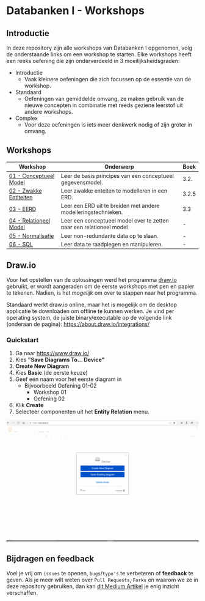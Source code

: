 # Databanken I - Workshops

## Introductie

In deze repository zijn alle workshops van Databanken I opgenomen, volg de onderstaande links om een workshop te starten. Elke workshops heeft een reeks oefening die zijn onderverdeeld in 3 moeilijksheidsgraden:
 - Introductie
    - Vaak kleinere oefeningen die zich focussen op de essentie van de workshop.
 - Standaard
    - Oefeningen van gemiddelde omvang, ze maken gebruik van de nieuwe concepten in combinatie met reeds geziene leerstof uit andere workshops.
 - Complex
    - Voor deze oefeningen is iets meer denkwerk nodig of zijn groter in omvang.

## Workshops

| Workshop | Onderwerp | Boek |
| ----- | ---- | ---- |
| [01 - Conceptueel Model](../workshops/01-conceptueel_model/exercises.md) | Leer de basis principes van een conceptueel gegevensmodel. | 3.2. |
| [02 - Zwakke Entiteiten](../workshops/02-zwakke_entiteiten/exercises.md) | Leer zwakke enteiten te modelleren in een ERD. | 3.2.5  |
| [03 - EERD](../workshops/03-EERD/exercises.md) | Leer een ERD uit te breiden met andere modelleringstechnieken. | 3.3 |
| [04 - Relationeel Model](../workshops/04-relationeel_model/exercises.md) | Leer een conceptueel model over te zetten naar een relationeel model | - |
| [05 - Normalisatie](../workshops/05-normalisatie/exercises.md) | Leer non-redundante data op te slaan. | - |
| [06 - SQL](../workshops/06-SQL/exercises.md) | Leer data te raadplegen en manipuleren. | - |

## Draw.io
Voor het opstellen van de oplossingen werd het programma [draw.io](https://draw.io) gebruikt, er wordt aangeraden om de eerste workshops met pen en papier te tekenen. Nadien, is het *mogelijk* om over te stappen naar het programma.

Standaard werkt draw.io online, maar het is mogelijk om de desktop applicatie te downloaden om offline te kunnen werken. Je vind per operating system, de juiste binary/executable op de volgende link (onderaan de pagina): https://about.draw.io/integrations/ 

### Quickstart
1. Ga naar https://www.draw.io/
2. Kies **"Save Diagrams To... Device"**
3. **Create New Diagram**
4. Kies **Basic** (de eerste keuze)
5. Geef een naam voor het eerste diagram in
    - Bijvoorbeeld Oefening 01-02 
        - Workshop 01
        - Oefening 02
6. Klik **Create**
7. Selecteer componenten uit het  **Entity Relation** menu.

![Introduction to Draw.io](./images/draw-io-intro.gif)

## Bijdragen en feedback
Voel je vrij om `issues` te openen, `bugs`/`typo's` te verbeteren of **feedback** te geven. Als je meer wilt weten over `Pull Requests`, `Forks` en waarom we ze in deze repository gebruiken, dan kan [dit Medium Artikel](https://zellwk.com/blog/submit-pull-request) je enig inzicht verschaffen.